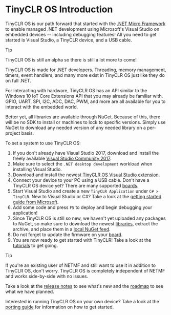 # TinyCLR OS Introduction

TinyCLR OS is our path forward that started with the [.NET Micro Framework](http://netmf.com/) to enable managed .NET development using Microsoft's Visual Studio on embedded devices -- including debugging features! All you need to get started is Visual Studio, a TinyCLR device, and a USB cable. 

> [!Tip]
> TinyCLR OS is still an alpha so there is still a lot more to come!

TinyCLR OS is made for .NET developers. Threading, memory management, timers, event handlers, and many more exist in TinyCLR OS just like they do on full .NET. 

For interacting with hardware, TinyCLR OS has an API similar to the Windows 10 IoT Core Extensions API that you may already be familiar with. GPIO, UART, SPI, I2C, ADC, DAC, PWM, and more are all available for you to interact with the embedded world.

Better yet, all libraries are available through NuGet. Because of this, there will be no SDK to install or machines to lock to specific versions. Simply use NuGet to download any needed version of any needed library on a per-project basis.

To set a system to use TinyCLR OS:
1. If you don't already have Visual Studio 2017, download and install the freely available [Visual Studio Community 2017](https://www.visualstudio.com/downloads/).
2. Make sure to select the `.NET desktop development` workload when installing Visual Studio.
3. Download and install the newest [TinyCLR OS Visual Studio extension](downloads.md#extension).
4. Connect your device to your PC using a USB cable. Don't have a TinyCLR OS device yet? There are many supported [boards](boards/intro.md).
5. Start Visual Studio and create a new `TinyCLR Application` under `C# > TinyCLR`. New to Visual Studio or C#? Take a look at the [getting started guide from Microsoft](https://docs.microsoft.com/en-us/dotnet/csharp/getting-started/with-visual-studio).
6. Add some code and press `F5` to deploy and begin debugging your application!
7. Since TinyCLR OS is still so new, we haven't yet uploaded any packages to NuGet, so make sure to download the newest [libraries](downloads.md#libraries), extract the archive, and place them in a [local NuGet feed](https://docs.nuget.org/ndocs/hosting-packages/local-feeds).
8. Do not forget to update the firmware on your [board](boards/intro.md).
9. You are now ready to get started with TinyCLR! Take a look at the [tutorials](tutorials/intro.md) to get going.

> [!Tip]
> If you're an existing user of NETMF and still want to use it in addition to TinyCLR OS, don't worry. TinyCLR OS is completely independent of NETMF and works side-by-side with no issues.

Take a look at the [release notes](release_notes.md) to see what's new and the [roadmap](roadmap.md) to see what we have planned.

Interested in running TinyCLR OS on your own device? Take a look at the [porting guide](porting/intro.md) for information on how to get started.